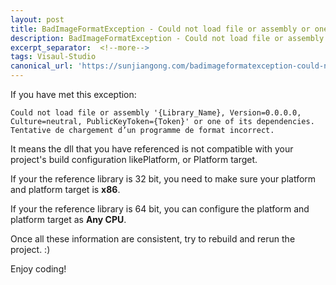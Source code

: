 ```yaml
---
layout: post
title: BadImageFormatException - Could not load file or assembly or one of its dependencies in Visual Studio
description: BadImageFormatException - Could not load file or assembly or one of its dependencies in Visual Studio
excerpt_separator:  <!--more-->
tags: Visaul-Studio
canonical_url: 'https://sunjiangong.com/badimageformatexception-could-not-load-file-or-assembly-or-one-of-its-dependencies-in-Visual-Studio/'
---
```


If you have met this exception:

```batch
Could not load file or assembly '{Library_Name}, Version=0.0.0.0, Culture=neutral, PublicKeyToken={Token}' or one of its dependencies. Tentative de chargement d’un programme de format incorrect. 
```

<!--more-->

It means the dll that you have referenced is not compatible with your project's build configuration likePlatform, or Platform target. 


If your the reference library is 32 bit, you need to make sure your platform and platform target is **x86**.


If your the reference library is 64 bit, you can configure the platform and platform target as **Any CPU**.

Once all these information are consistent, try to rebuild and rerun the project. :)



Enjoy coding!




